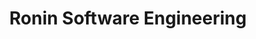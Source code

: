 ---
title: "Ronin Software Engineering"
url: /libby/ronin-software-engineering/
shop: Elektronik
---